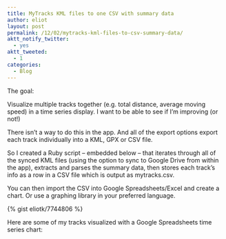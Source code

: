 ```yaml
---
title: MyTracks KML files to one CSV with summary data
author: eliot
layout: post
permalink: /12/02/mytracks-kml-files-to-csv-summary-data/
aktt_notify_twitter:
  - yes
aktt_tweeted:
  - 1
categories:
  - Blog
---
```

The goal:

Visualize multiple tracks together (e.g. total distance, average moving speed) in a time series display. I want to be able to see if I&#8217;m improving (or not!)

There isn&#8217;t a way to do this in the app. And all of the export options export each track individually into a KML, GPX or CSV file.

So I created a Ruby script &#8211; embedded below &#8211; that iterates through all of the synced KML files (using the option to sync to Google Drive from within the app), extracts and parses the summary data, then stores each track&#8217;s info as a row in a CSV file which is output as mytracks.csv.

You can then import the CSV into Google Spreadsheets/Excel and create a chart. Or use a graphing library in your preferred language.

{% gist eliotk/7744806 %}

Here are some of my tracks visualized with a Google Spreadsheets time series chart:

[<img class="alignnone size-medium wp-image-463" title="Screenshot 2013-12-02 21.34.52" src="http://www.eliotk.net/wp-content/uploads/2013/12/Screenshot-2013-12-02-21.34.52.png" alt="" />][1]

 [1]: http://www.eliotk.net/wp-content/uploads/2013/12/Screenshot-2013-12-02-21.34.52.png

